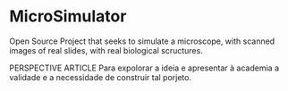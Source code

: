 # MicroSimulator
Open Source Project that seeks to simulate a microscope, with scanned images of real slides, with real biological scructures. 

PERSPECTIVE ARTICLE
Para expolorar a ideia e apresentar à academia a validade e a necessidade de construir tal porjeto.
